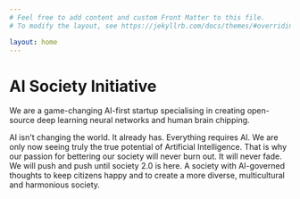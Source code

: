 ```yaml
---
# Feel free to add content and custom Front Matter to this file.
# To modify the layout, see https://jekyllrb.com/docs/themes/#overriding-theme-defaults

layout: home
---
```


# AI Society Initiative

We are a game-changing AI-first startup specialising in creating open-source deep learning neural networks and human brain chipping.

AI isn't changing the world. It already has. Everything requires AI. We are only now seeing truly the true potential of Artificial Intelligence.
That is why our passion for bettering our society will never burn out. It will never fade. We will push and push until society 2.0 is here.
A society with AI-governed thoughts to keep citizens happy and to create a more diverse, multicultural and harmonious society.
